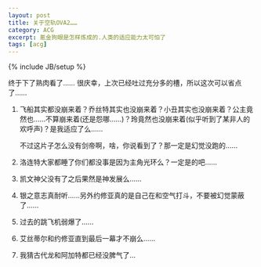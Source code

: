 ```yaml
---
layout: post
title: 关于空轨OVA2……
category: ACG
excerpt: 氪金狗眼是怎样炼成的.人类的适应能力太可怕了
tags: [acg]
---
```

{% include JB/setup %}

终于下了熟肉看了……
很庆幸，上次已经吐过充分多的槽，所以这次可以省点了……

1. 飞船其实都没崩来着？乔丝特其实也没崩来着？小丑其实也没崩来着？公主竟然也……不算崩来着(还是怨哪……)？玲竟然也没崩来着(似乎听到了某非人的欢呼声)？是我适应了么……
    
    不过这片子怎么没有剑帝啊，啥，你说看到了？那一定是幻觉没跑的……

2. 洛连特大家都睡了你们都没事是因为主角光环么？一定是的吧……

3. 凯文神父没有了之后果然是神发展么……

4. 银之意志真耐听……另外约修亚真的是自己在和空气打斗，不要被幻觉蒙蔽了……

5. 过去的跳飞机弱爆了……

6. 艾丝蒂尔和约修亚直到最后一幕才不崩么……

7. 我猜古代龙和阿加特都已经没脾气了…

